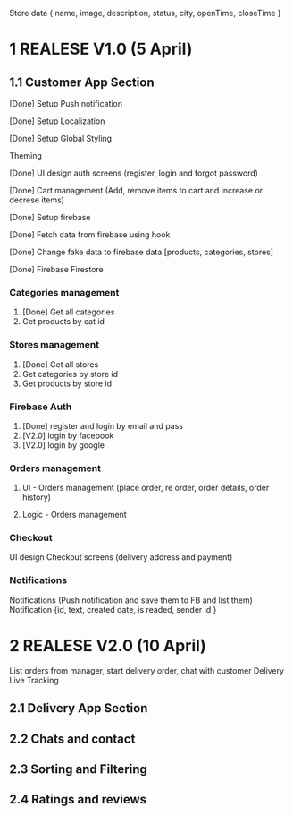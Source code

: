Store data {
name,
image,
description,
status,
city,
openTime,
closeTime
}

# 1 REALESE V1.0 (5 April)

## 1.1 Customer App Section

[Done] Setup Push notification

[Done] Setup Localization

[Done] Setup Global Styling

Theming

[Done] UI design auth screens (register, login and forgot password)

[Done] Cart management (Add, remove items to cart and increase or decrese items)

[Done] Setup firebase

[Done] Fetch data from firebase using hook

[Done] Change fake data to firebase data [products, categories, stores]

[Done] Firebase Firestore

### Categories management

1. [Done] Get all categories
2. Get products by cat id

### Stores management

1. [Done] Get all stores
2. Get categories by store id
3. Get products by store id

### Firebase Auth

1. [Done] register and login by email and pass
2. [V2.0] login by facebook
3. [V2.0] login by google

### Orders management

1. UI - Orders management (place order, re order, order details, order history)

2. Logic - Orders management

### Checkout

UI design Checkout screens (delivery address and payment)

### Notifications

Notifications (Push notification and save them to FB and list them)
Notification {id, text, created date, is readed, sender id }

# 2 REALESE V2.0 (10 April)

List orders from manager, start delivery order, chat with customer
Delivery Live Tracking

## 2.1 Delivery App Section

## 2.2 Chats and contact

## 2.3 Sorting and Filtering

## 2.4 Ratings and reviews
